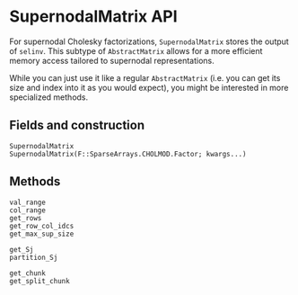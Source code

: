 # SupernodalMatrix API

For supernodal Cholesky factorizations, `SupernodalMatrix` stores the output of `selinv`.
This subtype of `AbstractMatrix` allows for a more efficient memory access
tailored to supernodal representations.

While you can just use it like a regular `AbstractMatrix` (i.e. you can get its size
and index into it as you would expect), you might be interested in more specialized
methods.

## Fields and construction
```@docs
SupernodalMatrix
SupernodalMatrix(F::SparseArrays.CHOLMOD.Factor; kwargs...)
```

## Methods
```@docs
val_range
col_range
get_rows
get_row_col_idcs
get_max_sup_size
```

```@docs
get_Sj
partition_Sj
```

```@docs
get_chunk
get_split_chunk
```
